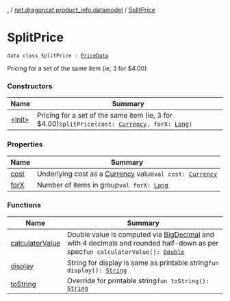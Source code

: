 [.](../../index.md) / [net.dragoncat.product_info.datamodel](../index.md) / [SplitPrice](./index.md)

# SplitPrice

`data class SplitPrice : `[`PriceData`](../-price-data/index.md)

Pricing for a set of the same item (ie, 3 for $4.00)

### Constructors

| Name | Summary |
|---|---|
| [&lt;init&gt;](-init-.md) | Pricing for a set of the same item (ie, 3 for $4.00)`SplitPrice(cost: `[`Currency`](../-currency/index.md)`, forX: `[`Long`](https://kotlinlang.org/api/latest/jvm/stdlib/kotlin/-long/index.html)`)` |

### Properties

| Name | Summary |
|---|---|
| [cost](cost.md) | Underlying cost as a [Currency](../-currency/index.md) value`val cost: `[`Currency`](../-currency/index.md) |
| [forX](for-x.md) | Number of items in group`val forX: `[`Long`](https://kotlinlang.org/api/latest/jvm/stdlib/kotlin/-long/index.html) |

### Functions

| Name | Summary |
|---|---|
| [calculatorValue](calculator-value.md) | Double value is computed via [BigDecimal](https://docs.oracle.com/javase/6/docs/api/java/math/BigDecimal.html) and with 4 decimals and rounded half-down as per spec`fun calculatorValue(): `[`Double`](https://kotlinlang.org/api/latest/jvm/stdlib/kotlin/-double/index.html) |
| [display](display.md) | String for display is same as printable string`fun display(): `[`String`](https://kotlinlang.org/api/latest/jvm/stdlib/kotlin/-string/index.html) |
| [toString](to-string.md) | Override for printable string`fun toString(): `[`String`](https://kotlinlang.org/api/latest/jvm/stdlib/kotlin/-string/index.html) |

